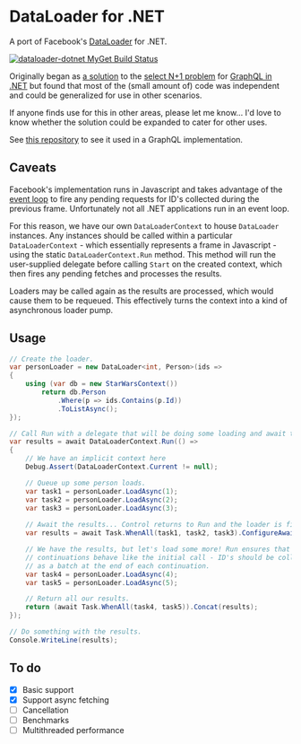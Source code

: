 DataLoader for .NET
===================

A port of Facebook's [DataLoader](https://github.com/facebook/dataloader) for .NET.

[![dataloader-dotnet MyGet Build Status](https://www.myget.org/BuildSource/Badge/dataloader-dotnet?identifier=146afa03-c463-4c59-bc89-559ab4107f85)](https://www.myget.org/feed/dataloader-dotnet/package/nuget/DataLoader)

Originally began as [a solution](https://github.com/dlukez/graphql-dotnet-dataloader) to the [select N+1 problem](https://github.com/graphql-dotnet/graphql-dotnet/issues/21)
for [GraphQL in .NET](https://github.com/graphql-dotnet/graphql-dotnet) but found that most of the (small amount of) code
was independent and could be generalized for use in other scenarios.

If anyone finds use for this in other areas, please let me know...
I'd love to know whether the solution could be expanded to cater for other uses.

See [this repository](https://github.com/dlukez/graphql-dotnet-dataloader) to see it used in a GraphQL implementation.


Caveats
-------

Facebook's implementation runs in Javascript and takes advantage of the
[event loop](https://developer.mozilla.org/en-US/docs/Web/API/window/requestAnimationFrame)
to fire any pending requests for ID's collected during the previous frame.
Unfortunately not all .NET applications run in an event loop.

For this reason, we have our own `DataLoaderContext` to house `DataLoader` instances.
Any instances should be called within a particular `DataLoaderContext` - which essentially
represents a frame in Javascript - using the static `DataLoaderContext.Run` method.
This method will run the user-supplied delegate before calling `Start` on the created context,
which then fires any pending fetches and processes the results.

Loaders may be called again as the results are processed, which would cause them to be requeued.
This effectively turns the context into a kind of asynchronous loader pump.


Usage
-----

```csharp
// Create the loader.
var personLoader = new DataLoader<int, Person>(ids =>
{
    using (var db = new StarWarsContext())
        return db.Person
            .Where(p => ids.Contains(p.Id))
            .ToListAsync();
});

// Call Run with a delegate that will be doing some loading and await the result.
var results = await DataLoaderContext.Run(() =>
{
    // We have an implicit context here
    Debug.Assert(DataLoaderContext.Current != null);

    // Queue up some person loads.
    var task1 = personLoader.LoadAsync(1);
    var task2 = personLoader.LoadAsync(2);
    var task3 = personLoader.LoadAsync(3);
    
    // Await the results... Control returns to Run and the loader is fired.
    var results = await Task.WhenAll(task1, task2, task3).ConfigureAwait(false);

    // We have the results, but let's load some more! Run ensures that asynchronous
    // continuations behave like the initial call - ID's should be collected and fetched
    // as a batch at the end of each continuation.
    var task4 = personLoader.LoadAsync(4);
    var task5 = personLoader.LoadAsync(5);

    // Return all our results.
    return (await Task.WhenAll(task4, task5)).Concat(results);
});

// Do something with the results.
Console.WriteLine(results);
```


To do
-----
- [x] Basic support
- [x] Support async fetching
- [ ] Cancellation
- [ ] Benchmarks
- [ ] Multithreaded performance
